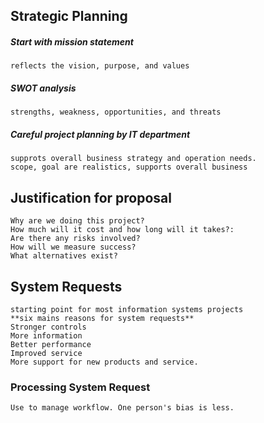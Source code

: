 ## Strategic Planning
##### Start with mission statement
	reflects the vision, purpose, and values
##### SWOT analysis
	strengths, weakness, opportunities, and threats
##### Careful project planning by IT department
	supprots overall business strategy and operation needs.
	scope, goal are realistics, supports overall business
## Justification for proposal
	Why are we doing this project?
	How much will it cost and how long will it takes?:
	Are there any risks involved?
	How will we measure success? 
	What alternatives exist?
## System Requests
	starting point for most information systems projects
	**six mains reasons for system requests**
	Stronger controls
	More information
	Better performance
	Improved service
	More support for new products and service.	
### Processing System Request
	Use to manage workflow. One person's bias is less. 
